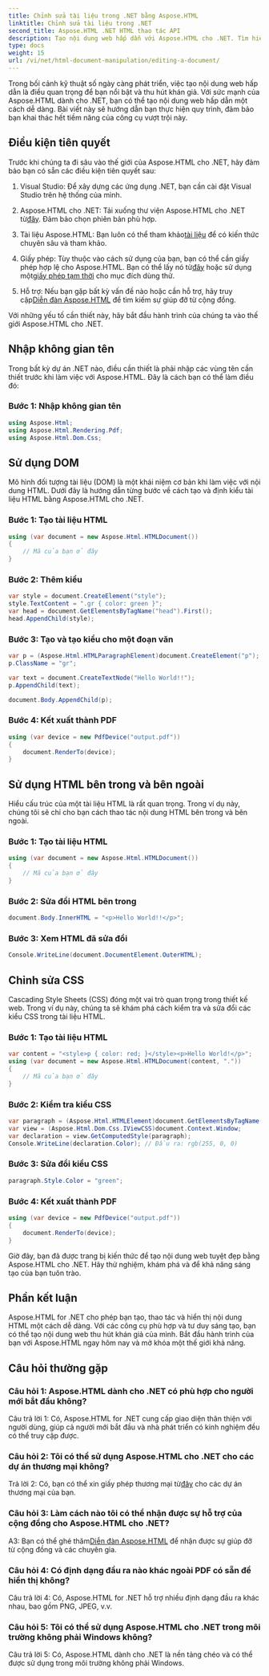 ```yaml
---
title: Chỉnh sửa tài liệu trong .NET bằng Aspose.HTML
linktitle: Chỉnh sửa tài liệu trong .NET
second_title: Aspose.HTML .NET HTML thao tác API
description: Tạo nội dung web hấp dẫn với Aspose.HTML cho .NET. Tìm hiểu cách thao tác HTML, CSS, v.v.
type: docs
weight: 15
url: /vi/net/html-document-manipulation/editing-a-document/
---
```


Trong bối cảnh kỹ thuật số ngày càng phát triển, việc tạo nội dung web hấp dẫn là điều quan trọng để bạn nổi bật và thu hút khán giả. Với sức mạnh của Aspose.HTML dành cho .NET, bạn có thể tạo nội dung web hấp dẫn một cách dễ dàng. Bài viết này sẽ hướng dẫn bạn thực hiện quy trình, đảm bảo bạn khai thác hết tiềm năng của công cụ vượt trội này.

## Điều kiện tiên quyết

Trước khi chúng ta đi sâu vào thế giới của Aspose.HTML cho .NET, hãy đảm bảo bạn có sẵn các điều kiện tiên quyết sau:

1. Visual Studio: Để xây dựng các ứng dụng .NET, bạn cần cài đặt Visual Studio trên hệ thống của mình.

2. Aspose.HTML cho .NET: Tải xuống thư viện Aspose.HTML cho .NET từ[đây](https://releases.aspose.com/html/net/). Đảm bảo chọn phiên bản phù hợp.

3.  Tài liệu Aspose.HTML: Bạn luôn có thể tham khảo[tài liệu](https://reference.aspose.com/html/net/) để có kiến thức chuyên sâu và tham khảo.

4.  Giấy phép: Tùy thuộc vào cách sử dụng của bạn, bạn có thể cần giấy phép hợp lệ cho Aspose.HTML. Bạn có thể lấy nó từ[đây](https://purchase.aspose.com/buy) hoặc sử dụng một[giấy phép tạm thời](https://purchase.aspose.com/temporary-license/) cho mục đích dùng thử.

5.  Hỗ trợ: Nếu bạn gặp bất kỳ vấn đề nào hoặc cần hỗ trợ, hãy truy cập[Diễn đàn Aspose.HTML](https://forum.aspose.com/) để tìm kiếm sự giúp đỡ từ cộng đồng.

Với những yếu tố cần thiết này, hãy bắt đầu hành trình của chúng ta vào thế giới Aspose.HTML cho .NET.

## Nhập không gian tên

Trong bất kỳ dự án .NET nào, điều cần thiết là phải nhập các vùng tên cần thiết trước khi làm việc với Aspose.HTML. Đây là cách bạn có thể làm điều đó:

### Bước 1: Nhập không gian tên

```csharp
using Aspose.Html;
using Aspose.Html.Rendering.Pdf;
using Aspose.Html.Dom.Css;
```

## Sử dụng DOM

Mô hình đối tượng tài liệu (DOM) là một khái niệm cơ bản khi làm việc với nội dung HTML. Dưới đây là hướng dẫn từng bước về cách tạo và định kiểu tài liệu HTML bằng Aspose.HTML cho .NET.

### Bước 1: Tạo tài liệu HTML

```csharp
using (var document = new Aspose.Html.HTMLDocument())
{
    // Mã của bạn ở đây
}
```

### Bước 2: Thêm kiểu

```csharp
var style = document.CreateElement("style");
style.TextContent = ".gr { color: green }";
var head = document.GetElementsByTagName("head").First();
head.AppendChild(style);
```

### Bước 3: Tạo và tạo kiểu cho một đoạn văn

```csharp
var p = (Aspose.Html.HTMLParagraphElement)document.CreateElement("p");
p.ClassName = "gr";

var text = document.CreateTextNode("Hello World!!");
p.AppendChild(text);

document.Body.AppendChild(p);
```

### Bước 4: Kết xuất thành PDF

```csharp
using (var device = new PdfDevice("output.pdf"))
{
    document.RenderTo(device);
}
```

## Sử dụng HTML bên trong và bên ngoài

Hiểu cấu trúc của một tài liệu HTML là rất quan trọng. Trong ví dụ này, chúng tôi sẽ chỉ cho bạn cách thao tác nội dung HTML bên trong và bên ngoài.

### Bước 1: Tạo tài liệu HTML

```csharp
using (var document = new Aspose.Html.HTMLDocument())
{
    // Mã của bạn ở đây
}
```

### Bước 2: Sửa đổi HTML bên trong

```csharp
document.Body.InnerHTML = "<p>Hello World!!</p>";
```

### Bước 3: Xem HTML đã sửa đổi

```csharp
Console.WriteLine(document.DocumentElement.OuterHTML);
```

## Chỉnh sửa CSS

Cascading Style Sheets (CSS) đóng một vai trò quan trọng trong thiết kế web. Trong ví dụ này, chúng ta sẽ khám phá cách kiểm tra và sửa đổi các kiểu CSS trong tài liệu HTML.

### Bước 1: Tạo tài liệu HTML

```csharp
var content = "<style>p { color: red; }</style><p>Hello World!</p>";
using (var document = new Aspose.Html.HTMLDocument(content, "."))
{
    // Mã của bạn ở đây
}
```

### Bước 2: Kiểm tra kiểu CSS

```csharp
var paragraph = (Aspose.Html.HTMLElement)document.GetElementsByTagName("p").First();
var view = (Aspose.Html.Dom.Css.IViewCSS)document.Context.Window;
var declaration = view.GetComputedStyle(paragraph);
Console.WriteLine(declaration.Color); // Đầu ra: rgb(255, 0, 0)
```

### Bước 3: Sửa đổi kiểu CSS

```csharp
paragraph.Style.Color = "green";
```

### Bước 4: Kết xuất thành PDF

```csharp
using (var device = new PdfDevice("output.pdf"))
{
    document.RenderTo(device);
}
```

Giờ đây, bạn đã được trang bị kiến thức để tạo nội dung web tuyệt đẹp bằng Aspose.HTML cho .NET. Hãy thử nghiệm, khám phá và để khả năng sáng tạo của bạn tuôn trào.

## Phần kết luận

Aspose.HTML for .NET cho phép bạn tạo, thao tác và hiển thị nội dung HTML một cách dễ dàng. Với các công cụ phù hợp và tư duy sáng tạo, bạn có thể tạo nội dung web thu hút khán giả của mình. Bắt đầu hành trình của bạn với Aspose.HTML ngay hôm nay và mở khóa một thế giới khả năng.

## Câu hỏi thường gặp

### Câu hỏi 1: Aspose.HTML dành cho .NET có phù hợp cho người mới bắt đầu không?

Câu trả lời 1: Có, Aspose.HTML for .NET cung cấp giao diện thân thiện với người dùng, giúp cả người mới bắt đầu và nhà phát triển có kinh nghiệm đều có thể truy cập được.

### Câu hỏi 2: Tôi có thể sử dụng Aspose.HTML cho .NET cho các dự án thương mại không?

 Trả lời 2: Có, bạn có thể xin giấy phép thương mại từ[đây](https://purchase.aspose.com/buy) cho các dự án thương mại của bạn.

### Câu hỏi 3: Làm cách nào tôi có thể nhận được sự hỗ trợ của cộng đồng cho Aspose.HTML cho .NET?

 A3: Bạn có thể ghé thăm[Diễn đàn Aspose.HTML](https://forum.aspose.com/) để nhận được sự giúp đỡ từ cộng đồng và các chuyên gia.

### Câu hỏi 4: Có định dạng đầu ra nào khác ngoài PDF có sẵn để hiển thị không?

Câu trả lời 4: Có, Aspose.HTML for .NET hỗ trợ nhiều định dạng đầu ra khác nhau, bao gồm PNG, JPEG, v.v.

### Câu hỏi 5: Tôi có thể sử dụng Aspose.HTML cho .NET trong môi trường không phải Windows không?

Câu trả lời 5: Có, Aspose.HTML dành cho .NET là nền tảng chéo và có thể được sử dụng trong môi trường không phải Windows.